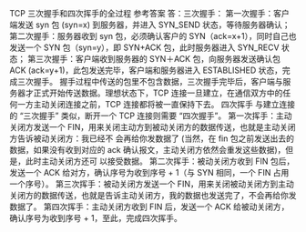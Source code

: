 TCP 三次握手和四次挥手的全过程 
参考答案
答：三次握手：
第一次握手：客户端发送 syn 包 (syn=x) 到服务器，并进入 SYN_SEND 状态，等待服务器确认；
第二次握手：服务器收到 syn 包，必须确认客户的 SYN（ack=x+1），同时自己也发送一个 SYN 包（syn=y），即 SYN+ACK 包，此时服务器进入 SYN_RECV 状态；
第三次握手：客户端收到服务器的 SYN＋ACK 包，向服务器发送确认包 ACK (ack=y+1)，此包发送完毕，客户端和服务器进入 ESTABLISHED 状态，完成三次握手。
握手过程中传送的包里不包含数据，三次握手完毕后，客户端与服务器才正式开始传送数据。理想状态下，TCP 连接一旦建立，在通信双方中的任何一方主动关闭连接之前，TCP 连接都将被一直保持下去。
四次挥手
与建立连接的 “三次握手” 类似，断开一个 TCP 连接则需要 “四次握手”。
第一次挥手：主动关闭方发送一个 FIN，用来关闭主动方到被动关闭方的数据传送，也就是主动关闭方告诉被动关闭方：我已经不 会再给你发数据了 (当然，在 fin 包之前发送出去的数据，如果没有收到对应的 ack 确认报文，主动关闭方依然会重发这些数据)，但是，此时主动关闭方还可 以接受数据。
第二次挥手：被动关闭方收到 FIN 包后，发送一个 ACK 给对方，确认序号为收到序号 + 1（与 SYN 相同，一个 FIN 占用一个序号）。
第三次挥手：被动关闭方发送一个 FIN，用来关闭被动关闭方到主动关闭方的数据传送，也就是告诉主动关闭方，我的数据也发送完了，不会再给你发数据了。
第四次挥手：主动关闭方收到 FIN 后，发送一个 ACK 给被动关闭方，确认序号为收到序号 + 1，至此，完成四次挥手。
